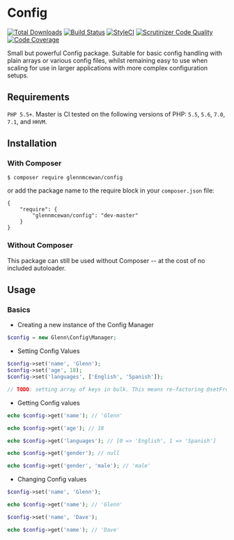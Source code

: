 # Config
[![Total Downloads](https://poser.pugx.org/glennmcewan/config/downloads)](https://packagist.org/packages/glennmcewan/config)
[![Build Status](https://travis-ci.org/glennmcewan/config.svg?branch=master)](https://travis-ci.org/glennmcewan/config)
[![StyleCI](https://styleci.io/repos/75986423/shield?style=flat)](https://styleci.io/repos/75986423)
[![Scrutinizer Code Quality](https://scrutinizer-ci.com/g/glennmcewan/config/badges/quality-score.png?b=master)](https://scrutinizer-ci.com/g/glennmcewan/config/?branch=master)
[![Code Coverage](https://scrutinizer-ci.com/g/glennmcewan/config/badges/coverage.png?b=master)](https://scrutinizer-ci.com/g/glennmcewan/config/?branch=master)

Small but powerful Config package. Suitable for basic config handling with plain arrays or various config files, whilst remaining easy to use when scaling for use in larger applications with more complex configuration setups.

## Requirements
`PHP 5.5+`. Master is CI tested on the following versions of PHP: `5.5`, `5.6`, `7.0`, `7.1`, and `HHVM`.

## Installation

### With Composer
```
$ composer require glennmcewan/config
```

or add the package name to the require block in your `composer.json` file:


```
{
	"require": {
		"glennmcewan/config": "dev-master"
	}
}
```


### Without Composer
This package can still be used without Composer -- at the cost of no included autoloader.

## Usage
### Basics
- Creating a new instance of the Config Manager

```php
$config = new Glenn\Config\Manager;

```

- Setting Config Values

```php
$config->set('name', 'Glenn');
$config->set('age', 18);
$config->set('languages', ['English', 'Spanish']);

// TODO: setting array of keys in bulk. This means re-factoring @setFromParser. It's a smelly method anyway, remove it and instead add a @setFromArray or something.

```

- Getting Config values

```php
echo $config->get('name'); // 'Glenn'

echo $config->get('age'); // 18

echo $config->get('languages'); // [0 => 'English', 1 => 'Spanish']

echo $config->get('gender'); // null

echo $config->get('gender', 'male'); // 'male'
```

- Changing Config values

```php
$config->set('name', 'Glenn');

echo $config->get('name'); // 'Glenn'

$config->set('name', 'Dave');

echo $config->get('name'); // 'Dave'
```
